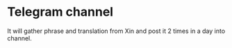# Telegram channel

It will gather phrase and translation from Xin and post it 2 times in a day into channel.
